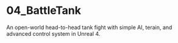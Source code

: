 # 04_BattleTank
An open-world head-to-head tank fight with simple AI, terain, and advanced control system in Unreal 4.
